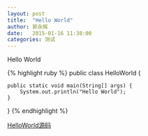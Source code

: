 ```yaml
---
layout: post
title:  "Hello World"
author:	郭永辉
date:   2015-01-16 11:38:00
categories: 测试
---
```

Hello World

{% highlight ruby %}
public class HelloWorld {

	public static void main(String[] args) {
		System.out.println("Hello World");
	}

}
{% endhighlight %}

[HelloWorld源码][HelloWorld]

[HelloWorld]:  https://github.com/E1110CNotFound/HelloWorld
